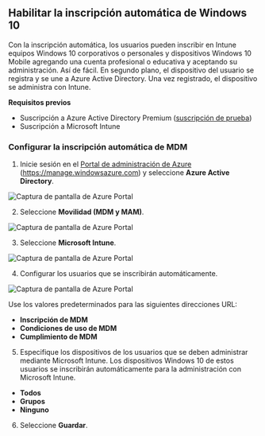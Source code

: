 ## <a name="enable-windows-10-automatic-enrollment"></a>Habilitar la inscripción automática de Windows 10

Con la inscripción automática, los usuarios pueden inscribir en Intune equipos Windows 10 corporativos o personales y dispositivos Windows 10 Mobile agregando una cuenta profesional o educativa y aceptando su administración. Así de fácil. En segundo plano, el dispositivo del usuario se registra y se une a Azure Active Directory. Una vez registrado, el dispositivo se administra con Intune.

**Requisitos previos**
- Suscripción a Azure Active Directory Premium ([suscripción de prueba](http://go.microsoft.com/fwlink/?LinkID=816845))
- Suscripción a Microsoft Intune


### <a name="configure-automatic-mdm-enrollment"></a>Configurar la inscripción automática de MDM

1. Inicie sesión en el [Portal de administración de Azure](https://portal.azure.com) (https://manage.windowsazure.com) y seleccione **Azure Active Directory**.

  ![Captura de pantalla de Azure Portal](../media/auto-enroll-azure-main.png)

2. Seleccione **Movilidad (MDM y MAM)**.

  ![Captura de pantalla de Azure Portal](../media/auto-enroll-mdm.png)

3. Seleccione **Microsoft Intune**.

  ![Captura de pantalla de Azure Portal](../media/auto-enroll-intune.png)

4. Configurar los usuarios que se inscribirán automáticamente.

  ![Captura de pantalla de Azure Portal](../media/auto-enroll-scope.png)

  Use los valores predeterminados para las siguientes direcciones URL:
  - **Inscripción de MDM**
  - **Condiciones de uso de MDM**
  - **Cumplimiento de MDM**

5. Especifique los dispositivos de los usuarios que se deben administrar mediante Microsoft Intune. Los dispositivos Windows 10 de estos usuarios se inscribirán automáticamente para la administración con Microsoft Intune.

  - **Todos**
  - **Grupos**
  - **Ninguno**

6. Seleccione **Guardar**.

